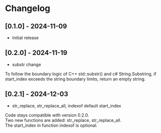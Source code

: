 # Changelog

## [0.1.0] - 2024-11-09

- Initial release

## [0.2.0] - 2024-11-19

- substr change

To follow the boundary logic of C++ std::substr() and c# String.Substring, if start_index exceeds the string boundary limits, return an empty string.

## [0.2.1] - 2024-12-03

- str_replace, str_replace_all, indexof default start_index

Code stays compatible with version 0.2.0.  
Two new functions are added: str_replace, str_replace_all.  
The start_index in function indexof is optional.
